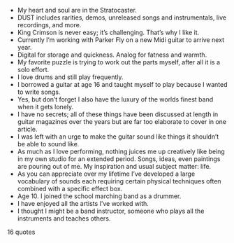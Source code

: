  - My heart and soul are in the Stratocaster.
 - DUST includes rarities, demos, unreleased songs and instrumentals, live recordings, and more.
 - King Crimson is never easy; it’s challenging. That’s why I like it.
 - Currently I’m working with Parker Fly on a new Midi guitar to arrive next year.
 - Digital for storage and quickness. Analog for fatness and warmth.
 - My favorite puzzle is trying to work out the parts myself, after all it is a solo effort.
 - I love drums and still play frequently.
 - I borrowed a guitar at age 16 and taught myself to play because I wanted to write songs.
 - Yes, but don’t forget I also have the luxury of the worlds finest band when it gets lonely.
 - I have no secrets; all of these things have been discussed at length in guitar magazines over the years but are far too elaborate to cover in one article.
 - I was left with an urge to make the guitar sound like things it shouldn’t be able to sound like.
 - As much as I love performing, nothing juices me up creatively like being in my own studio for an extended period. Songs, ideas, even paintings are pouring out of me. My inspiration and usual subject matter: life.
 - As you can appreciate over my lifetime I’ve developed a large vocabulary of sounds each requiring certain physical techniques often combined with a specific effect box.
 - Age 10. I joined the school marching band as a drummer.
 - I have enjoyed all the artists I’ve worked with.
 - I thought I might be a band instructor, someone who plays all the instruments and teaches others.

16 quotes